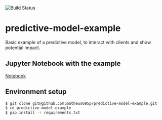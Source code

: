![Build Status](https://www.repostatus.org/badges/latest/concept.svg)

# predictive-model-example

Basic example of a predictive model, to interact with clients and show potential impact.


## Jupyter Notebook with the example

[Notebook](https://github.com/matheus695p/predictive-model-example/blob/main/basic_example_predictive_analytics.ipynb)

## Environment setup

```sh
$ git clone git@github.com:matheus695p/predictive-model-example.git
$ cd predictive-model-example
$ pip install -r requirements.txt
```

